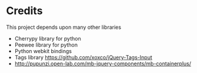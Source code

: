Credits
===========

This project depends upon many other libraries

* Cherrypy library for python
* Peewee library for python
* Python webkit bindings
* Tags library https://github.com/xoxco/jQuery-Tags-Input
* http://pupunzi.open-lab.com/mb-jquery-components/mb-containerplus/